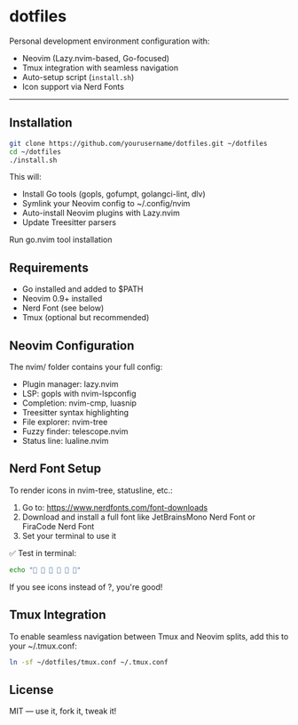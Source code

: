 # dotfiles

Personal development environment configuration with:

- Neovim (Lazy.nvim-based, Go-focused)
- Tmux integration with seamless navigation
- Auto-setup script (`install.sh`)
- Icon support via Nerd Fonts

---

## Installation

```bash
git clone https://github.com/yourusername/dotfiles.git ~/dotfiles
cd ~/dotfiles
./install.sh
```

This will:

- Install Go tools (gopls, gofumpt, golangci-lint, dlv)
- Symlink your Neovim config to ~/.config/nvim
- Auto-install Neovim plugins with Lazy.nvim
- Update Treesitter parsers

Run go.nvim tool installation

## Requirements
- Go installed and added to $PATH
- Neovim 0.9+ installed
- Nerd Font (see below)
- Tmux (optional but recommended)

## Neovim Configuration
The nvim/ folder contains your full config:
- Plugin manager: lazy.nvim
- LSP: gopls with nvim-lspconfig
- Completion: nvim-cmp, luasnip
- Treesitter syntax highlighting
- File explorer: nvim-tree
- Fuzzy finder: telescope.nvim
- Status line: lualine.nvim

## Nerd Font Setup
To render icons in nvim-tree, statusline, etc.:
1. Go to: https://www.nerdfonts.com/font-downloads
2. Download and install a full font like JetBrainsMono Nerd Font or FiraCode Nerd Font
3. Set your terminal to use it

✅ Test in terminal:
```bash
echo "     "
```
If you see icons instead of ?, you're good!

## Tmux Integration
To enable seamless navigation between Tmux and Neovim splits, add this to your ~/.tmux.conf:
```bash
ln -sf ~/dotfiles/tmux.conf ~/.tmux.conf
```

##  License
MIT — use it, fork it, tweak it!

